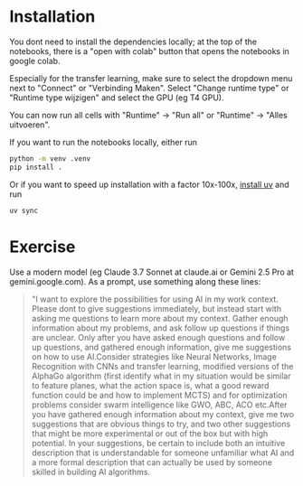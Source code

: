# Installation

You dont need to install the dependencies locally; at the top of the notebooks, there is a "open with colab" button that opens the notebooks in google colab.

Especially for the transfer learning, make sure to select the dropdown menu next to "Connect" or "Verbinding Maken". Select "Change runtime type" or "Runtime type wijzigen" and select the GPU (eg T4 GPU).

You can now run all cells with "Runtime" -> "Run all" or "Runtime" -> "Alles uitvoeren".

If you want to run the notebooks locally, either run

```bash
python -m venv .venv
pip install .
```

Or if you want to speed up installation with a factor 10x-100x, [install uv](https://docs.astral.sh/uv/getting-started/installation/) and run

```bash
uv sync
```

# Exercise

Use a modern model (eg Claude 3.7 Sonnet at claude.ai or Gemini 2.5 Pro at gemini.google.com). As a prompt, use something along these lines:

>"I want to explore the possibilities for using AI in my work context. Please dont to give suggestions immediately, but instead start with asking me questions to learn more about my context. Gather enough information about my problems, and ask follow up questions if things are unclear. Only after you have asked enough questions and follow up questions, and gathered enough information, give me suggestions on how to use AI.Consider strategies like Neural Networks, Image Recognition with CNNs and transfer learning, modified versions of the AlphaGo algorithm (first identify what in my situation would be similar to feature planes, what the action space is, what a good reward function could be and how to implement MCTS) and for optimization problems consider swarm intelligence like GWO, ABC, ACO etc.After you have gathered enough information about my context, give me two suggestions that are obvious things to try, and two other suggestions that might be more experimental or out of the box but with high potential. In your suggestions, be certain to include both an intuitive description that is understandable for someone unfamiliar what AI and a more formal description that can actually be used by someone skilled in building AI algorithms.
